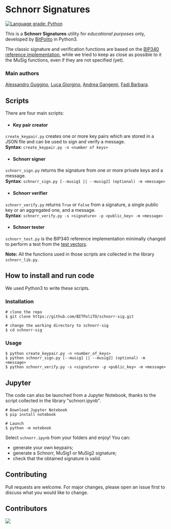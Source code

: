 # Schnorr Signatures

[![Language grade: Python](https://img.shields.io/lgtm/grade/python/g/BITPoliTO/schnorr-sig.svg?logo=lgtm&logoWidth=18)](https://lgtm.com/projects/g/BITPoliTO/schnorr-sig/context:python)

This is a **Schnorr Signatures** utility for *educational purposes* only, developed by [BitPolito](https://www.bitpolito.it) in Python3.

The classic signature and verification functions are based on the [BIP340 reference implementation](https://github.com/bitcoin/bips/blob/master/bip-0340.mediawiki), while we tried to keep as close as possible to it the MuSig functions, even if they are not specified (yet).

### Main authors
[Alessandro Guggino](https://github.com/alessandroguggino), [Luca Giorgino](https://github.com/lucagiorgino), [Andrea Gangemi](https://github.com/Gangi94), [Fadi Barbara](https://github.com/disnocen).

## Scripts

There are four main scripts:

- #### Key pair creator
`create_keypair.py` creates one or more key pairs which are stored in a JSON file and can be used to sign and verify a message. <br>
**Syntax**: `create_keypair.py -n <number of keys>`

- #### Schnorr signer
`schnorr_sign.py` returns the signature from one or more private keys and a message. <br>
**Syntax**: `schnorr_sign.py [--musig1 || --musig2] (optional) -m <message>`

- #### Schnorr verifier
`schnorr_verify.py` returns `True` or `False` from a signature, a single public key or an aggregated one, and a message. <br>
**Syntax**: `schnorr_verify.py -s <signature> -p <public_key> -m <message>`

- #### Schnorr tester
`schnorr_test.py` is the BIP340 reference implementation minimally changed to perform a test from the [test vectors](https://github.com/bitcoin/bips/blob/master/bip-0340/test-vectors.csv).

**Note:** All the functions used in those scripts are collected in the library `schnorr_lib.py`.

## How to install and run code
We used Python3 to write these scripts.

### Installation
```console
# clone the repo
$ git clone https://github.com/BITPoliTO/schnorr-sig.git

# change the working directory to schnorr-sig
$ cd schnorr-sig
```

### Usage
```console
$ python create_keypair.py -n <number_of_keys>
$ python schnorr_sign.py [--musig1 || --musig2] (optional) -m <message>
$ python schnorr_verify.py -s <signature> -p <public_key> -m <message>
```

## Jupyter
The code can also be launched from a Jupyter Notebook, thanks to the script collected in the library "schnorr.ipynb".
```console
# Download Jupyter Notebook
$ pip install notebook

# Launch
$ python -m notebook
```

Select `schnorr.ipynb` from your folders and enjoy! You can:
- generate your own keypairs;
- generate a Schnorr, MuSig1 or MuSig2 signature;
- check that the obtained signature is valid.

## Contributing
Pull requests are welcome. For major changes, please open an issue first to discuss what you would like to change.

## Contributors
<a href="https://github.com/BITPoliTO/schnorr-sig/graphs/contributors">
  <img src="https://contrib.rocks/image?repo=BITPoliTO/schnorr-sig" />
</a>
